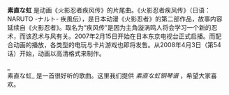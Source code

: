 

**素直な虹** 是动画《火影忍者疾风传》的片尾曲。《火影忍者疾风传》（日语：NARUTO -ナルト-
疾風伝），是日本动漫《火影忍者》的第二部作品，故事内容延续自《火影忍者》。取名为“疾风传”是因为主角漩涡鸣人将会学习一个新的忍术，而该忍术与风有关。2007年2月15日开始在日本东京电视台正式启播。而配合动画的播放，各类型的电玩与卡片游戏也即将发售。从2008年4月3日（第54话）开始，动画以高清格式来制作。

_  
素直な虹_ 是一首很好听的歌曲。这里我们提供 _素直な虹钢琴谱_ ，希望大家喜欢。

